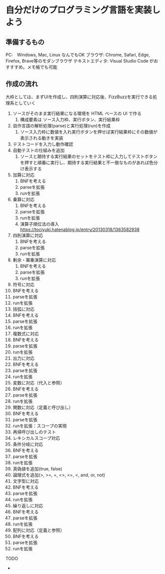 # 自分だけのプログラミング言語を実装しよう

## 準備するもの

PC:　Windows, Mac, Linux なんでもOK
ブラウザ: Chrome, Safari, Edge, Firefox, Brave等のモダンブラウザ
テキストエディタ: Visual Studio Code がおすすすめ。メモ帳でも可能

## 作成の流れ

大枠としては、まずUIを作成し、四則演算に対応後、FizzBuzzを実行できる処理系としていく

1. ソースがそのまま実行結果になる環境を HTML ベースの UI で作る
   1. 構成要素は ソース入力枠、実行ボタン、実行結果枠
2. 自作言語の解析処理(parse)と実行処理(run)を作成
   1. ソース入力枠に数値を入れ実行ボタンを押せば実行結果枠にその数値が表示される動きを実装
3. テストコードを入力し動作確認
4. 自動テストの仕組みを追加
   1. ソースと期待する実行結果のセットをテスト枠に入力してテストボタンを押すと順番に実行し、期待する実行結果と不一致なものがあれば色分け表示する
5. 加算に対応
   1. BNFを考える
   2. parseを拡張
   3. runを拡張
6. 乗算に対応
   1. BNFを考える
   2. parseを拡張
   3. runを拡張
   4. 演算子順位法の導入 https://tociyuki.hatenablog.jp/entry/20130318/1363582938
7. 四則演算に対応
   1. BNFを考える
   2. parseを拡張
   3. runを拡張
8. 剰余・冪乗演算に対応
   1. BNFを考える
   2. parseを拡張
   3. runを拡張
9.  符号に対応
   1. BNFを考える
   2. parseを拡張
   3. runを拡張
10. 括弧に対応
   1. BNFを考える
   2. parseを拡張
   3. runを拡張
11. 複数式に対応
   1. BNFを考える
   2. parseを拡張
   3. runを拡張
12. 出力に対応
   1. BNFを考える
   2. parseを拡張
   3. runを拡張
13. 変数に対応（代入と参照）
   1. BNFを考える
   2. parseを拡張
   3. runを拡張
14. 関数に対応（定義と呼び出し）
   1. BNFを考える
   2. parseを拡張
   3. runを拡張：スコープの実現
   4. 再帰呼び出しのテスト
   5. レキシカルスコープ対応
15. 条件分岐に対応
   1. BNFを考える
   2. parseを拡張
   3. runを拡張
   4. 真偽値を追加(true, false)
   5. 論理式を追加(>, >=, =, <>, <=, <, and, or, not)
16. 文字型に対応
   1. BNFを考える
   2. parseを拡張
   3. runを拡張
17. 繰り返しに対応
   1. BNFを考える
   2. parseを拡張
   3. runを拡張
18. 配列に対応（定義と参照）
   1. BNFを考える
   2. parseを拡張
   3. runを拡張

TODO
 - <script>タグでの実行対応
 - node での実行対応
 - javascriptへのトランスパイル
 - javaへのトランスパイル
 - import, export
 - APIサーバ実装
